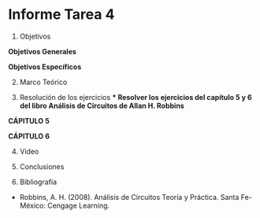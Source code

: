 # Informe Tarea 4

1. Objetivos

 __Objetivos Generales__
 
 
 
 
 __Objetivos Específicos__
 
 
 
 2. Marco Teórico
 ![]()
 ![]()
 
 
 3. Resolución de los ejercicios
 __* Resolver los ejercicios del capítulo 5 y 6 del libro Análisis de Circuitos de Allan H. Robbins__
 
 
 
 __CÁPITULO 5__
 
 
 
 __CÁPITULO 6__
 
 
 
 
 4. Video




5. Conclusiones 




6. Bibliografía
 * Robbins, A. H. (2008). Análisis de Circuitos Teoría y Práctica. Santa Fe-México: Cengage Learning. 
 
 
 
